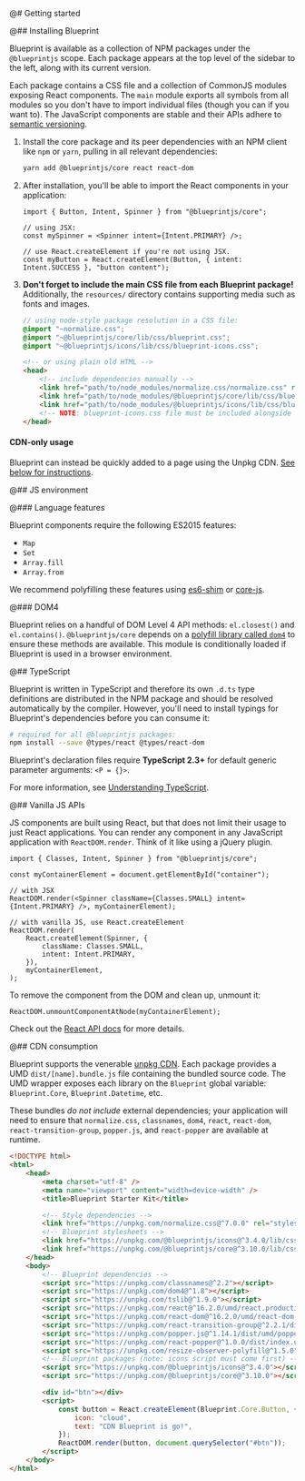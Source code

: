 @# Getting started

@## Installing Blueprint

Blueprint is available as a collection of NPM packages under the `@blueprintjs`
scope. Each package appears at the top level of the sidebar to the left, along
with its current version.

Each package contains a CSS file and a collection of CommonJS modules exposing React components.
The `main` module exports all symbols from all modules so you don't have to import individual files
(though you can if you want to). The JavaScript components are stable and their APIs adhere to
[semantic versioning](http://semver.org/).

1.  Install the core package and its peer dependencies with an NPM client like
    `npm` or `yarn`, pulling in all relevant dependencies:

    ```sh
    yarn add @blueprintjs/core react react-dom
    ```

1.  After installation, you'll be able to import the React components in your application:

    ```tsx
    import { Button, Intent, Spinner } from "@blueprintjs/core";

    // using JSX:
    const mySpinner = <Spinner intent={Intent.PRIMARY} />;

    // use React.createElement if you're not using JSX.
    const myButton = React.createElement(Button, { intent: Intent.SUCCESS }, "button content");
    ```

1.  **Don't forget to include the main CSS file from each Blueprint package!** Additionally, the
    `resources/` directory contains supporting media such as fonts and images.

    ```css.scss
    // using node-style package resolution in a CSS file:
    @import "~normalize.css";
    @import "~@blueprintjs/core/lib/css/blueprint.css";
    @import "~@blueprintjs/icons/lib/css/blueprint-icons.css";
    ```

    ```html
    <!-- or using plain old HTML -->
    <head>
        <!-- include dependencies manually -->
        <link href="path/to/node_modules/normalize.css/normalize.css" rel="stylesheet" />
        <link href="path/to/node_modules/@blueprintjs/core/lib/css/blueprint.css" rel="stylesheet" />
        <link href="path/to/node_modules/@blueprintjs/icons/lib/css/blueprint-icons.css" rel="stylesheet" />
        <!-- NOTE: blueprint-icons.css file must be included alongside blueprint.css! -->
    </head>
    ```

<div class="@ns-callout @ns-intent-primary @ns-icon-info-sign">
    <h4 class="@ns-heading">CDN-only usage</h4>

Blueprint can instead be quickly added to a page using the Unpkg CDN.
[See below for instructions](#blueprint/getting-started.cdn-consumption).

</div>

@## JS environment

@### Language features

Blueprint components require the following ES2015 features:

-   `Map`
-   `Set`
-   `Array.fill`
-   `Array.from`

We recommend polyfilling these features using [es6-shim](https://github.com/paulmillr/es6-shim) or
[core-js](https://github.com/zloirock/core-js).

@### DOM4

Blueprint relies on a handful of DOM Level 4 API methods: `el.closest()` and `el.contains()`.
`@blueprintjs/core` depends on a [polyfill library called `dom4`](https://webreflection.github.io/dom4/) to ensure
these methods are available. This module is conditionally loaded if Blueprint is used in a browser environment.

@## TypeScript

Blueprint is written in TypeScript and therefore its own `.d.ts` type definitions are distributed in
the NPM package and should be resolved automatically by the compiler. However, you'll need to
install typings for Blueprint's dependencies before you can consume it:

```sh
# required for all @blueprintjs packages:
npm install --save @types/react @types/react-dom
```

Blueprint's declaration files require **TypeScript 2.3+** for default generic parameter arguments: `<P = {}>`.

<div class="@ns-callout @ns-intent-primary @ns-icon-info-sign">

For more information, see [Understanding TypeScript](#blueprint/reading-the-docs.understanding-typescript).

</div>

@## Vanilla JS APIs

JS components are built using React, but that does not limit their usage to just React applications.
You can render any component in any JavaScript application with `ReactDOM.render`. Think of it like
using a jQuery plugin.

```tsx
import { Classes, Intent, Spinner } from "@blueprintjs/core";

const myContainerElement = document.getElementById("container");

// with JSX
ReactDOM.render(<Spinner className={Classes.SMALL} intent={Intent.PRIMARY} />, myContainerElement);

// with vanilla JS, use React.createElement
ReactDOM.render(
    React.createElement(Spinner, {
        className: Classes.SMALL,
        intent: Intent.PRIMARY,
    }),
    myContainerElement,
);
```

To remove the component from the DOM and clean up, unmount it:

```tsx
ReactDOM.unmountComponentAtNode(myContainerElement);
```

Check out the [React API docs](https://facebook.github.io/react/docs/react-api.html) for more details.

@## CDN consumption

Blueprint supports the venerable [unpkg CDN](https://unpkg.com). Each package provides a UMD
`dist/[name].bundle.js` file containing the bundled source code. The UMD wrapper exposes each
library on the `Blueprint` global variable: `Blueprint.Core`, `Blueprint.Datetime`, etc.

These bundles _do not include_ external dependencies; your application will need to ensure that
`normalize.css`, `classnames`, `dom4`, `react`, `react-dom`, `react-transition-group`, `popper.js`, and
`react-popper` are available at runtime.

```html
<!DOCTYPE html>
<html>
    <head>
        <meta charset="utf-8" />
        <meta name="viewport" content="width=device-width" />
        <title>Blueprint Starter Kit</title>

        <!-- Style dependencies -->
        <link href="https://unpkg.com/normalize.css@^7.0.0" rel="stylesheet" />
        <!-- Blueprint stylesheets -->
        <link href="https://unpkg.com/@blueprintjs/icons@^3.4.0/lib/css/blueprint-icons.css" rel="stylesheet" />
        <link href="https://unpkg.com/@blueprintjs/core@^3.10.0/lib/css/blueprint.css" rel="stylesheet" />
    </head>
    <body>
        <!-- Blueprint dependencies -->
        <script src="https://unpkg.com/classnames@^2.2"></script>
        <script src="https://unpkg.com/dom4@^1.8"></script>
        <script src="https://unpkg.com/tslib@^1.9.0"></script>
        <script src="https://unpkg.com/react@^16.2.0/umd/react.production.min.js"></script>
        <script src="https://unpkg.com/react-dom@^16.2.0/umd/react-dom.production.min.js"></script>
        <script src="https://unpkg.com/react-transition-group@^2.2.1/dist/react-transition-group.min.js"></script>
        <script src="https://unpkg.com/popper.js@^1.14.1/dist/umd/popper.js"></script>
        <script src="https://unpkg.com/react-popper@^1.0.0/dist/index.umd.min.js"></script>
        <script src="https://unpkg.com/resize-observer-polyfill@^1.5.0"></script>
        <!-- Blueprint packages (note: icons script must come first) -->
        <script src="https://unpkg.com/@blueprintjs/icons@^3.4.0"></script>
        <script src="https://unpkg.com/@blueprintjs/core@^3.10.0"></script>

        <div id="btn"></div>
        <script>
            const button = React.createElement(Blueprint.Core.Button, {
                icon: "cloud",
                text: "CDN Blueprint is go!",
            });
            ReactDOM.render(button, document.querySelector("#btn"));
        </script>
    </body>
</html>
```
